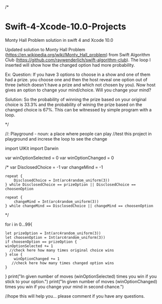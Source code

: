 /*
# Swift-4-Xcode-10.0-Projects
Monty Hall Problem solution in swift 4 and Xcode 10.0

Updated solution to Monty Hall Problem (https://en.wikipedia.org/wiki/Monty_Hall_problem) from Swift Algorithm Club (https://github.com/raywenderlich/swift-algorithm-club). The loop I inserted will show how the changed option had more probability.

Ex: Question: If you have 3 options to choose in a show and one of them had a prize. you choose one and then the host reveal one option out of three (which doesn't have a prize and which not chosen by you). Now host gives an option to change your mind/choice. Will you change your mind?

Solution: So the probability of winning the prize based on your original choice is 33.3% and the probability of wining the prize based on the changed choice is 67%. This can be witnessed by simple program with a loop.

*/

//: Playground - noun: a place where people can play
//test this project in playground and increse the loop to see the change

import UIKit
import Darwin

var winOptionSelected = 0
var winOptionChanged = 0
    
/*
var DisclosedChoice = -1
var changeMind = -1
    
    repeat {
        DisclosedChoice = Int(arc4random_uniform(3))
    } while DisclosedChoice == prizeOption || DisclosedChoice == choosenOption
    
    repeat {
        changeMind = Int(arc4random_uniform(3))
    } while changeMind == DisclosedChoice || changeMind == choosenOption
*/

for i in 0...99{
    
    let prizeOption = Int(arc4random_uniform(3))
    let choosenOption = Int(arc4random_uniform(3))
    if choosenOption == prizeOption {
    winOptionSelected += 1
      //check here how many times original choice wins
    } else {
        winOptionChanged += 1
       //check here how many times changed option wins
    }
}
print("In given number of moves \(winOptionSelected) times you win if you stick to your option.")
print("In given number of moves \(winOptionChanged) times you win if you change your mind in second chance.")


//hope this will help you... please comment if you have any questions.
